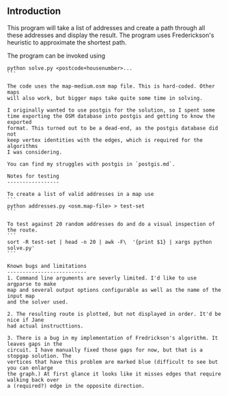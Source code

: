 Introduction
-------------

This program will take a list of addresses and create a path
through all these addresses and display the result. The program
uses Frederickson's heuristic to approximate the shortest path.

The program can be invoked using 
````
python solve.py <postcode+housenumber>...
```

The code uses the map-medium.osm map file. This is hard-coded. Other maps
will also work, but bigger maps take quite some time in solving.

I originally wanted to use postgis for the solution, so I spent some
time exporting the OSM database into postgis and getting to know the exported
format. This turned out to be a dead-end, as the postgis database did not
keep vertex identities with the edges, which is required for the algorithms
I was considering.

You can find my struggles with postgis in `postgis.md`.

Notes for testing
-----------------

To create a list of valid addresses in a map use
```
python addresses.py <osm.map-file> > test-set 
```

To test against 20 random addresses do and do a visual inspection of the route.
```
sort -R test-set | head -n 20 | awk -F\  '{print $1} | xargs python solve.py'
```

Known bugs and limitations
--------------------------
1. Command line arguments are severly limited. I'd like to use argparse to make
map and several output options configurable as well as the name of the input map
and the solver used.

2. The resulting route is plotted, but not displayed in order. It'd be nice if Jane
had actual instructtions.

3. There is a bug in my implementation of Fredrickson's algorithm. It leaves gaps in the
circuit. I have manually fixed those gaps for now, but that is a stopgap solution. The
vertices that have this problem are marked blue (difficult to see but you can enlarge 
the graph.) At first glance it looks like it misses edges that require walking back over
a (required?) edge in the opposite direction.
